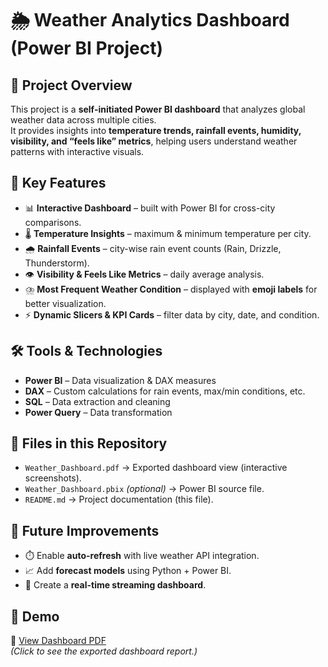 # 🌦️ Weather Analytics Dashboard (Power BI Project)

## 📌 Project Overview
This project is a **self-initiated Power BI dashboard** that analyzes global weather data across multiple cities.  
It provides insights into **temperature trends, rainfall events, humidity, visibility, and “feels like” metrics**, helping users understand weather patterns with interactive visuals.

## 🎯 Key Features
- 📊 **Interactive Dashboard** – built with Power BI for cross-city comparisons.  
- 🌡️ **Temperature Insights** – maximum & minimum temperature per city.  
- 🌧️ **Rainfall Events** – city-wise rain event counts (Rain, Drizzle, Thunderstorm).  
- 👁️ **Visibility & Feels Like Metrics** – daily average analysis.  
- ⛈️ **Most Frequent Weather Condition** – displayed with **emoji labels** for better visualization.  
- ⚡ **Dynamic Slicers & KPI Cards** – filter data by city, date, and condition.  

## 🛠️ Tools & Technologies
- **Power BI** – Data visualization & DAX measures  
- **DAX** – Custom calculations for rain events, max/min conditions, etc.  
- **SQL** – Data extraction and cleaning  
- **Power Query** – Data transformation  

## 📂 Files in this Repository
- `Weather_Dashboard.pdf` → Exported dashboard view (interactive screenshots).  
- `Weather_Dashboard.pbix` *(optional)* → Power BI source file.  
- `README.md` → Project documentation (this file).  

## 🚀 Future Improvements
- ⏱️ Enable **auto-refresh** with live weather API integration.  
- 📈 Add **forecast models** using Python + Power BI.  
- 🔄 Create a **real-time streaming dashboard**.  

## 🔗 Demo
📄 [View Dashboard PDF](./Weather_Dashboard.pdf)  
*(Click to see the exported dashboard report.)*
